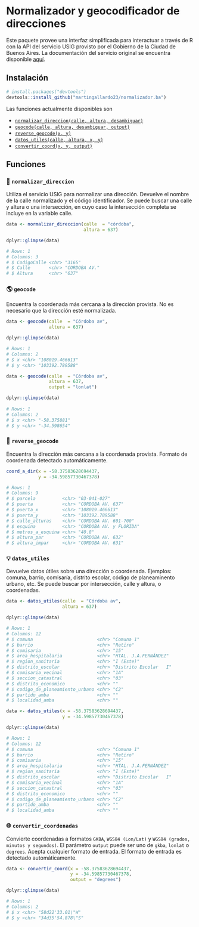 # Normalizador y geocodificador de direcciones

Este paquete provee una interfaz simplificada para interactuar a través de R con la API del servicio USIG provisto por el Gobierno de la Ciudad de Buenos Aires. La documentación del servicio original se encuentra disponible [aquí](https://usig.buenosaires.gob.ar/apis/).

## Instalación
```r
# install.packages("devtools")
devtools::install_github("martingallardo23/normalizador.ba")
```

Las funciones actualmente disponibles son

- [`normalizar_direccion(calle, altura, desambiguar)`](#book-normalizar_direccion)
- [`geocode(calle, altura, desambiguar, output)`](#earth_americas-geocode)
- [`reverse_geocode(x, y)`](#round_pushpin-reverse_geocode)
- [`datos_utiles(calle, altura, x, y)`](#bulb-datos_utiles)
- [`convertir_coord(x, y, output)`](#globe_with_meridians-convertir_coordenadas)

## Funciones

### :book: `normalizar_direccion`

Utiliza el servicio USIG para normalizar una dirección. Devuelve el nombre de la calle normalizado y el código identificador. Se puede buscar una calle y altura o una intersección, en cuyo caso la intersección completa se incluye en la variable calle. 

```r
data <- normalizar_direccion(calle  = "córdoba", 
                             altura = 637)

dplyr::glimpse(data)

# Rows: 1
# Columns: 3
# $ CodigoCalle <chr> "3165"
# $ Calle       <chr> "CORDOBA AV."
# $ Altura      <chr> "637"
```

### :earth_americas: `geocode`

Encuentra la coordenada más cercana a la dirección provista. No es necesario que la dirección esté normalizada. 
 
```r
data <- geocode(calle  = "Córdoba av",
                altura = 637)

dplyr::glimpse(data)

# Rows: 1
# Columns: 2
# $ x <chr> "108019.466613"
# $ y <chr> "103392.789588"

data <- geocode(calle  = "Córdoba av",
                altura = 637,
                output = "lonlat")

dplyr::glimpse(data)
        
# Rows: 1
# Columns: 2
# $ x <chr> "-58.375881"
# $ y <chr> "-34.598654"
```
### :round_pushpin: `reverse_geocode`

Encuentra la dirección más cercana a la coordenada provista. Formato de coordenada detectado automáticamente.
 
```r
coord_a_dir(x = -58.37583628694437,
            y = -34.59857730467378)

# Rows: 1
# Columns: 9
# $ parcela          <chr> "03-041-027"
# $ puerta           <chr> "CORDOBA AV. 637"
# $ puerta_x         <chr> "108019.466613"
# $ puerta_y         <chr> "103392.789588"
# $ calle_alturas    <chr> "CORDOBA AV. 601-700"
# $ esquina          <chr> "CORDOBA AV. y FLORIDA"
# $ metros_a_esquina <chr> "40.8"
# $ altura_par       <chr> "CORDOBA AV. 632"
# $ altura_impar     <chr> "CORDOBA AV. 631"

```

### :bulb: `datos_utiles`

Devuelve datos útiles sobre una dirección o coordenada. Ejemplos: comuna,
barrio, comisaría, distrito escolar, código de planeaminento urbano, etc. Se puede buscar por intersección, calle y altura, o coordenadas.
 
```r
data <- datos_utiles(calle  = "Córdoba av",
                     altura = 637)

dplyr::glimpse(data)

# Rows: 1
# Columns: 12
# $ comuna                        <chr> "Comuna 1"
# $ barrio                        <chr> "Retiro"
# $ comisaria                     <chr> "15"
# $ area_hospitalaria             <chr> "HTAL. J.A.FERNÁNDEZ"
# $ region_sanitaria              <chr> "I (Este)"
# $ distrito_escolar              <chr> "Distrito Escolar   I"
# $ comisaria_vecinal             <chr> "1A"
# $ seccion_catastral             <chr> "03"
# $ distrito_economico            <chr> ""
# $ codigo_de_planeamiento_urbano <chr> "C2"
# $ partido_amba                  <chr> ""
# $ localidad_amba                <chr> ""

data <- datos_utiles(x = -58.37583628694437,
                     y = -34.59857730467378)

dplyr::glimpse(data)

# Rows: 1
# Columns: 12
# $ comuna                        <chr> "Comuna 1"
# $ barrio                        <chr> "Retiro"
# $ comisaria                     <chr> "15"
# $ area_hospitalaria             <chr> "HTAL. J.A.FERNÁNDEZ"
# $ region_sanitaria              <chr> "I (Este)"
# $ distrito_escolar              <chr> "Distrito Escolar   I"
# $ comisaria_vecinal             <chr> "1A"
# $ seccion_catastral             <chr> "03"
# $ distrito_economico            <chr> ""
# $ codigo_de_planeamiento_urbano <chr> "C2"
# $ partido_amba                  <chr> ""
# $ localidad_amba                <chr> ""
```

### :globe_with_meridians: `convertir_coordenadas`

Convierte coordenadas a formatos `GKBA`, `WGS84 (Lon/Lat)` y `WGS84 (grados, minutos y segundos)`. El parámetro `output` puede ser uno de `gkba`, `lonlat` o `degrees`.
Acepta cualquier formato de entrada. El formato de entrada es detectado automáticamente.
 
```r
data <- convertir_coord(x = -58.37583628694437,
                        y = -34.59857730467378,
                        output = "degrees")

dplyr::glimpse(data)

# Rows: 1
# Columns: 2
# $ x <chr> "58d22'33.01\"W"
# $ y <chr> "34d35'54.878\"S"

```